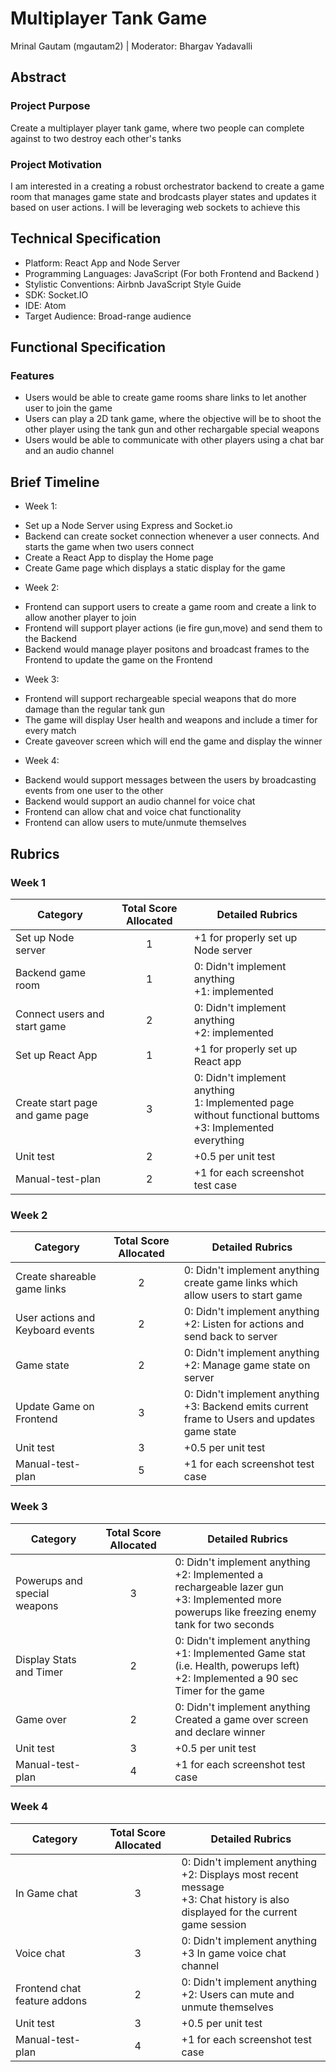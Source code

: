 # Multiplayer Tank Game

Mrinal Gautam (mgautam2) | Moderator: Bhargav Yadavalli


## Abstract
### Project Purpose
Create a multiplayer player tank game, where two people can complete against to two destroy each other's tanks 

### Project Motivation
I am interested in a creating a robust orchestrator backend to create a game room that manages game state and brodcasts player states and updates it based on user actions. I will be 
leveraging web sockets to achieve this

## Technical Specification
- Platform: React App and Node Server
- Programming Languages: JavaScript (For both Frontend and Backend )
- Stylistic Conventions: Airbnb JavaScript Style Guide
- SDK: Socket.IO
- IDE: Atom
- Target Audience: Broad-range audience

## Functional Specification
### Features
- Users would be able to create game rooms share links to let another user to join the game
- Users can play a 2D tank game, where the objective will be to shoot the other player using the tank gun 
and other rechargable special weapons
- Users would be able to communicate with other players using a chat bar and an audio channel


## Brief Timeline
- Week 1: 
* Set up a Node Server using Express and Socket.io
* Backend can create socket connection whenever a user connects. And starts the game when two users connect  
* Create a React App to display the Home page 
* Create Game page which displays a static display for the game

- Week 2: 
* Frontend can support users to create a game room and create a link to allow another player to join
* Frontend will support player actions (ie fire gun,move) and send them to the Backend
* Backend would manage player positons and broadcast frames to the Frontend to update the game on the Frontend

- Week 3: 
* Frontend will support rechargeable special weapons that do more damage than the regular tank gun
* The game will display User health and weapons and include a timer for every match
* Create gaveover screen which will end the game and display the winner

- Week 4: 
* Backend would support messages between the users by broadcasting events from one user to the other
* Backend would support an audio channel for voice chat
* Frontend can allow chat and voice chat functionality
* Frontend can allow users to mute/unmute themselves 

## Rubrics
### Week 1
| Category  | Total Score Allocated | Detailed Rubrics                                                            |
|-----------|:---------:|-------------------------------------------------------------------------------|
|  Set up Node server |  1  |   +1 for properly set up Node server |
|  Backend game room |  1  |  0: Didn't implement anything <br/> +1: implemented |
|  Connect users and start game |  2  |  0: Didn't implement anything <br/> +2: implemented |
|  Set up React App |  1 |  +1 for properly set up React app |
|  Create start page and game page|  3  |  0: Didn't implement anything <br/> 1: Implemented page without functional buttoms <br/> +3: Implemented everything |
|  Unit test |  2  |  +0.5 per unit test |
|  Manual-test-plan |  2  |  +1 for each screenshot test case |

### Week 2
| Category  | Total Score Allocated | Detailed Rubrics                                                            |
|-----------|:---------:|-------------------------------------------------------------------------------|
|  Create shareable game links |  2  |  0: Didn't implement anything <br> create game links which allow users to start game|
|  User actions and Keyboard events  |  2  |  0: Didn't implement anything  <br> +2: Listen for actions and send back to server|
|  Game state |  2  |  0: Didn't implement anything <br> +2: Manage game state on server |
|  Update Game on Frontend |  3  |  0: Didn't implement anything  <br> +3: Backend emits current frame to Users and updates game state |
|  Unit test |  3  |  +0.5 per unit test |
|  Manual-test-plan |  5  |  +1 for each screenshot test case |


### Week 3
| Category  | Total Score Allocated | Detailed Rubrics                                                            |
|-----------|:---------:|-------------------------------------------------------------------------------|
|  Powerups and special weapons|  3  |  0: Didn't implement anything <br> +2: Implemented a rechargeable lazer gun <br> +3: Implemented more powerups like freezing enemy tank for two seconds| 
|  Display Stats and Timer |  2  |  0: Didn't implement anything <br> +1: Implemented Game stat (i.e. Health, powerups left) <br> +2: Implemented a 90 sec Timer for the game |
|  Game over |  2  |  0: Didn't implement anything <br> Created a game over screen and declare winner |
|  Unit test |  3  |  +0.5 per unit test |
|  Manual-test-plan |  4  |  +1 for each screenshot test case |


### Week 4
| Category  | Total Score Allocated | Detailed Rubrics                                                            |
|-----------|:---------:|-------------------------------------------------------------------------------|
|  In Game chat |  3  |  0: Didn't implement anything <br> +2: Displays most recent message  <br> +3: Chat history is also displayed for the current game session |
|  Voice chat |  3  |  0: Didn't implement anything <br> +3 In game voice chat channel |
|  Frontend chat feature addons |  2  |  0: Didn't implement anything <br> +2: Users can mute and unmute themselves |
|  Unit test |  3  |  +0.5 per unit test |
|  Manual-test-plan |  4  |  +1 for each screenshot test case |

